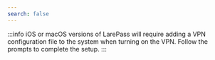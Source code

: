 ```yaml
---
search: false
---
```

<tabs>
<template #LarePass-mobile>
1. Open LarePass, go to Settings > Account.

2. Turn on the VPN switch.
   ![Enable VPN on LarePass mobile](/images/manual/use-cases/vpn-mobile.png#bordered)
</template>
<template #LarePass-desktop>
1. Open LarePass, click on the avatar area in the top left corner of the main interface.

2. Turn on the switch for `VPN connection` in the pop-up panel.
   ![Enable VPN on LarePass desktop](/images/manual/use-cases/vpn-desktop.png#bordered)
</template>
</tabs>

:::info 
iOS or macOS versions of LarePass will require adding a VPN configuration file to the system when turning on the VPN. Follow the prompts to complete the setup.
:::
